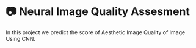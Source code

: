 # 📷 Neural Image Quality Assesment
In this project we predict the score of Aesthetic Image Quality of Image Using CNN.
